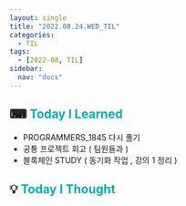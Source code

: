```yaml
---
layout: single
title: "2022.08.24.WED_TIL"
categories:
  - TIL
tags:
  - [2022-08, TIL]
sidebar:
  nav: "docs"
---
```


## ⌨ <a style="color:#00adb5">Today I Learned</a>

- PROGRAMMERS_1845 다시 풀기
- 공통 프로젝트 회고 ( 팀원들과 )
- 블록체인 STUDY ( 동기화 작업 , 강의 1 정리 )

## 💡 <a style="color:#00adb5">Today I Thought</a>
